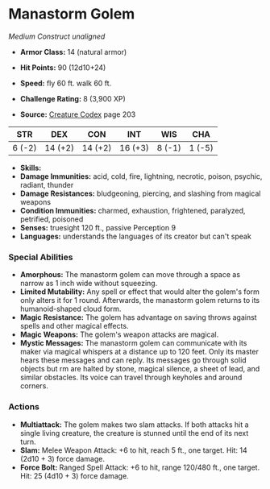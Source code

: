 # Manastorm Golem

*Medium* *Construct* *unaligned*

- **Armor Class:** 14 (natural armor)
- **Hit Points:** 90 (12d10+24)
- **Speed:** fly 60 ft. walk 60 ft.

- **Challenge Rating:** 8 (3,900 XP)
- **Source:** [Creature Codex](https://koboldpress.com/kpstore/product/creature-codex-for-5th-edition-dnd) page 203

| STR | DEX | CON | INT | WIS | CHA |
| --- | --- | --- | --- | --- | --- |
| 6 (-2) | 14 (+2) | 14 (+2) | 16 (+3) | 8 (-1) | 1 (-5) |

- **Skills:** 
- **Damage Immunities:** acid, cold, fire, lightning, necrotic, poison, psychic, radiant, thunder
- **Damage Resistances:** bludgeoning, piercing, and slashing from magical weapons
- **Condition Immunities:** charmed, exhaustion, frightened, paralyzed, petrified, poisoned
- **Senses:** truesight 120 ft., passive Perception 9
- **Languages:** understands the languages of its creator but can't speak

### Special Abilities

- **Amorphous:** The manastorm golem can move through a space as narrow as 1 inch wide without squeezing.
- **Limited Mutability:** Any spell or effect that would alter the golem's form only alters it for 1 round. Afterwards, the manastorm golem returns to its humanoid-shaped cloud form.
- **Magic Resistance:** The golem has advantage on saving throws against spells and other magical effects.
- **Magic Weapons:** The golem's weapon attacks are magical.
- **Mystic Messages:** The manastorm golem can communicate with its maker via magical whispers at a distance up to 120 feet. Only its master hears these messages and can reply. Its messages go through solid objects but rm are halted by stone, magical silence, a sheet of lead, and similar obstacles. Its voice can travel through keyholes and around corners.

### Actions

- **Multiattack:** The golem makes two slam attacks. If both attacks hit a single living creature, the creature is stunned until the end of its next turn.
- **Slam:** Melee Weapon Attack: +6 to hit, reach 5 ft., one target. Hit: 14 (2d10 + 3) force damage.
- **Force Bolt:** Ranged Spell Attack: +6 to hit, range 120/480 ft., one target. Hit: 25 (4d10 + 3) force damage.


